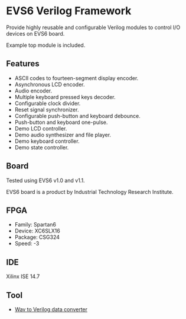 # EVS6 Verilog Framework

Provide highly reusable and configurable Verilog modules to control I/O devices on EVS6 board.

Example top module is included.

## Features

- ASCII codes to fourteen-segment display encoder.
- Asynchronous LCD encoder.
- Audio encoder.
- Multiple keyboard pressed keys decoder.
- Configurable clock divider.
- Reset signal synchronizer.
- Configurable push-button and keyboard debounce.
- Push-button and keyboard one-pulse.
- Demo LCD controller.
- Demo audio synthesizer and file player.
- Demo keyboard controller.
- Demo state controller.

## Board

Tested using EVS6 v1.0 and v1.1.

EVS6 board is a product by Industrial Technology Research Institute.

## FPGA

- Family: Spartan6
- Device: XC6SLX16
- Package: CSG324
- Speed: -3

## IDE

Xilinx ISE 14.7

## Tool

- [Wav to Verilog data converter](https://github.com/ebola777/Verilog-wav-to-data-converter)
